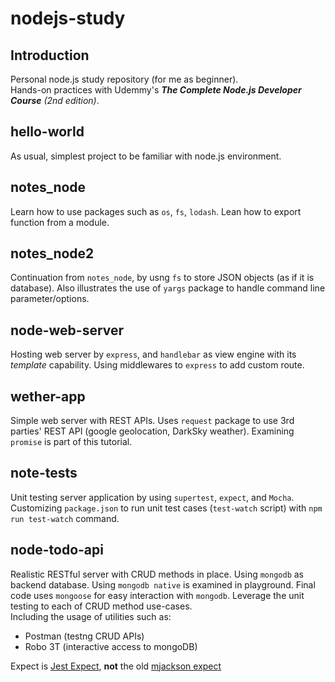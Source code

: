 # nodejs-study

## Introduction
Personal node.js study repository (for me as beginner).  
Hands-on practices with Udemmy's ***The Complete Node.js Developer Course*** *(2nd edition)*. 


## hello-world 
As usual, simplest project to be familiar with node.js environment. 

## notes_node
Learn how to use packages such as `os`, `fs`, `lodash`. 
Lean how to export function from a module.  

## notes_node2
Continuation from `notes_node`, by usng `fs` to store JSON objects (as if it is database).  Also illustrates the use of `yargs` package to handle command line parameter/options.  

## node-web-server
Hosting web server by `express`, and `handlebar` as view engine with its *template* capability. Using middlewares to `express` to add custom route.  

## wether-app
Simple web server with REST APIs. Uses `request` package to use 3rd parties' REST API (google geolocation, DarkSky weather). Examining `promise` is part of this tutorial. 

## note-tests 
Unit testing server application by using `supertest`, `expect`, and `Mocha`.  Customizing `package.json` to run unit test cases (`test-watch` script) with `npm run test-watch` command.  

## node-todo-api
Realistic RESTful server with CRUD methods in place.  Using `mongodb` as backend database. Using `mongodb native` is examined in playground. Final code uses `mongoose` for easy interaction with `mongodb`.  Leverage the unit testing to each of CRUD method use-cases.  
Including the usage of utilities such as: 
- Postman (testng CRUD APIs)
- Robo 3T (interactive access to mongoDB)  

Expect is [Jest Expect](https://facebook.github.io/jest/docs/en/expect.html), **not** the old [mjackson expect](https://github.com/mjackson/expect)






